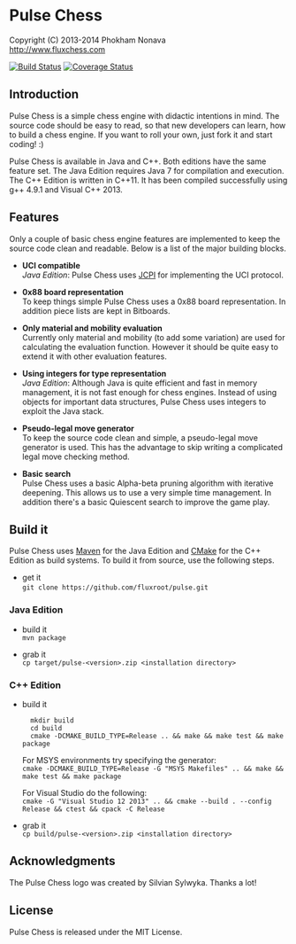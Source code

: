 Pulse Chess
===========

Copyright (C) 2013-2014 Phokham Nonava  
http://www.fluxchess.com

[![Build Status](https://travis-ci.org/fluxroot/pulse.svg?branch=master)](https://travis-ci.org/fluxroot/pulse) [![Coverage Status](https://img.shields.io/coveralls/fluxroot/pulse.svg)](https://coveralls.io/r/fluxroot/pulse?branch=master)


Introduction
------------
Pulse Chess is a simple chess engine with didactic intentions in mind. 
The source code should be easy to read, so that new developers can 
learn, how to build a chess engine. If you want to roll your own, just 
fork it and start coding! :) 

Pulse Chess is available in Java and C++. Both editions have the same 
feature set. The Java Edition requires Java 7 for compilation and 
execution. The C++ Edition is written in C++11. It has been compiled 
successfully using g++ 4.9.1 and Visual C++ 2013. 


Features
--------
Only a couple of basic chess engine features are implemented to keep the 
source code clean and readable. Below is a list of the major building 
blocks. 

- **UCI compatible**  
*Java Edition*: Pulse Chess uses [JCPI] for implementing the UCI 
protocol. 

- **0x88 board representation**  
To keep things simple Pulse Chess uses a 0x88 board representation. In
addition piece lists are kept in Bitboards.

- **Only material and mobility evaluation**  
Currently only material and mobility (to add some variation) are used 
for calculating the evaluation function. However it should be quite easy 
to extend it with other evaluation features. 

- **Using integers for type representation**  
*Java Edition*: Although Java is quite efficient and fast in memory 
management, it is not fast enough for chess engines. Instead of using 
objects for important data structures, Pulse Chess uses integers to 
exploit the Java stack. 

- **Pseudo-legal move generator**  
To keep the source code clean and simple, a pseudo-legal move generator 
is used. This has the advantage to skip writing a complicated legal move 
checking method. 

- **Basic search**  
Pulse Chess uses a basic Alpha-beta pruning algorithm with iterative 
deepening. This allows us to use a very simple time management. In 
addition there's a basic Quiescent search to improve the game play. 


Build it
--------
Pulse Chess uses [Maven] for the Java Edition and [CMake] for the C++ 
Edition as build systems. To build it from source, use the following 
steps. 

- get it  
    `git clone https://github.com/fluxroot/pulse.git`

### Java Edition

- build it  
    `mvn package`

- grab it  
    `cp target/pulse-<version>.zip <installation directory>`

### C++ Edition

- build it  

        mkdir build
        cd build
        cmake -DCMAKE_BUILD_TYPE=Release .. && make && make test && make package

    For MSYS environments try specifying the generator:  
    `cmake -DCMAKE_BUILD_TYPE=Release -G "MSYS Makefiles" .. && make && make test && make package`

    For Visual Studio do the following:  
    `cmake -G "Visual Studio 12 2013" .. && cmake --build . --config Release && ctest && cpack -C Release`

- grab it  
    `cp build/pulse-<version>.zip <installation directory>`


Acknowledgments
---------------
The Pulse Chess logo was created by Silvian Sylwyka. Thanks a lot!


License
-------
Pulse Chess is released under the MIT License.


[JCPI]: https://github.com/fluxroot/jcpi
[Maven]: http://maven.apache.org/
[CMake]: http://cmake.org/
